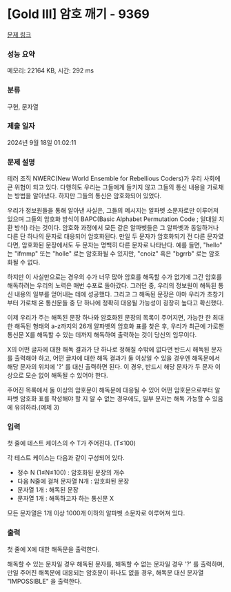 # [Gold III] 암호 깨기 - 9369 

[문제 링크](https://www.acmicpc.net/problem/9369) 

### 성능 요약

메모리: 22164 KB, 시간: 292 ms

### 분류

구현, 문자열

### 제출 일자

2024년 9월 18일 01:02:11

### 문제 설명

<p>테러 조직 NWERC(New World Ensemble for Rebellious Coders)가 우리 사회에 큰 위협이 되고 있다. 다행히도 우리는 그들에게 들키지 않고 그들의 통신 내용을 가로채는 방법을 알아냈다. 하지만 그들의 통신은 암호화되어 있었다.</p><p>우리가 정보원들을 통해 알아낸 사실은, 그들의 메시지는 알파벳 소문자로만 이루어져 있으며 그들의 암호화 방식이 BAPC(Basic Alphabet Permutation Code ; 일대일 치환 방식) 라는 것이다. 암호화 과정에서 모든 같은 알파벳들은 그 알파벳과 동일하거나 다른 단 하나의 문자로 대응되어 암호화된다. 만일 두 문자가 암호화되기 전 다른 문자였다면, 암호화된 문장에서도 두 문자는 명백히 다른 문자로 나타난다.  예를 들면, "hello" 는 "ifmmp" 또는 "holle" 로는 암호화될 수 있지만, "cnoiz" 혹은 "bgrrb" 로는 암호화될 수 없다.</p><p>하지만 이 사실만으로는 경우의 수가 너무 많아 암호를 해독할 수가 없기에 그간 암호를 해독하려는 우리의 노력은 매번 수포로 돌아갔다. 그러던 중, 우리의 정보원이 해독된 통신 내용의 일부를 얻어내는 데에 성공했다. 그리고 그 해독된 문장은 아마 우리가 초창기부터 가로채 온 통신문들 중 단 하나에 정확히 대응될 가능성이 굉장히 높다고 확신했다.</p><p>이제 우리가 주는 해독된 문장 하나와 암호화된 문장의 목록이 주어지면, 가능한 한 최대한 해독된 형태의 a-z까지의 26개 알파벳의 암호화 표를 찾은 후, 우리가 최근에 가로챈 통신문 X를 해독할 수 있는 데까지 해독하여 출력하는 것이 당신의 임무이다.</p><p>X의 어떤 글자에 대한 해독 결과가 단 하나로 정해질 수밖에 없다면 반드시 해독된 문자를 출력해야 하고, 어떤 글자에 대한 해독 결과가 둘 이상일 수 있을 경우엔 해독문에서 해당 문자의 위치에 '?' 를 대신 출력하면 된다. 이 경우, 반드시 해당 문자가 두 문자 이상으로 모순 없이 해독될 수 있어야 한다.</p><p>주어진 목록에서 둘 이상의 암호문이 해독문에 대응될 수 있어 어떤 암호문으로부터 알파벳 암호화 표를 작성해야 할 지 알 수 없는 경우에도, 일부 문자는 해독 가능할 수 있음에 유의하라.(예제 3)</p>

### 입력 

 <p>첫 줄에 테스트 케이스의 수 T가 주어진다. (T≤100)</p><p>각 테스트 케이스는 다음과 같이 구성되어 있다.</p><ul><li>정수 N (1≤N≤100) : 암호화된 문장의 개수</li><li>다음 N줄에 걸쳐 문자열 N개 : 암호화된 문장</li><li>문자열 1개 : 해독된 문장</li><li>문자열 1개 : 해독하고자 하는 통신문 X</li></ul><p>모든 문자열은 1개 이상 1000개 이하의 알파벳 소문자로 이루어져 있다.</p>

### 출력 

 <p>첫 줄에 X에 대한 해독문을 출력한다.</p><p>해독할 수 있는 문자일 경우 해독된 문자를, 해독할 수 없는 문자일 경우 '?' 를 출력하며, 만일 주어진 해독문에 대응되는 암호문이 하나도 없을 경우, 해독문 대신 문자열 "IMPOSSIBLE" 을 출력한다.</p>

